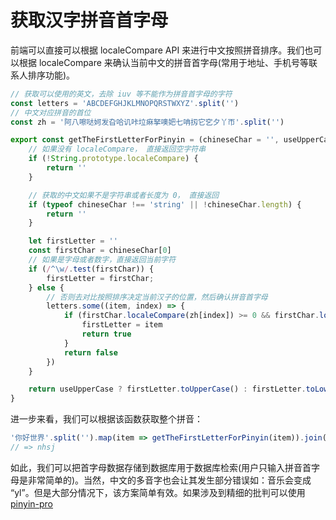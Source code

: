 # 获取汉字拼音首字母

前端可以直接可以根据 localeCompare API 来进行中文按照拼音排序。我们也可以根据 localeCompare 来确认当前中文的拼音首字母(常用于地址、手机号等联系人排序功能)。

```ts
// 获取可以使用的英文，去除 iuv 等不能作为拼音首字母的字符
const letters = 'ABCDEFGHJKLMNOPQRSTWXYZ'.split('')
// 中文对应拼音的首位
const zh = '阿八嚓哒妸发旮哈讥咔垃痳拏噢妑七呥扨它穵夕丫帀'.split('')

export const getTheFirstLetterForPinyin = (chineseChar = '', useUpperCase = false) => {
    // 如果没有 localeCompare， 直接返回空字符串
    if (!String.prototype.localeCompare) {
        return ''
    }

    // 获取的中文如果不是字符串或者长度为 0， 直接返回
    if (typeof chineseChar !== 'string' || !chineseChar.length) {
        return ''
    }

    let firstLetter = ''
    const firstChar = chineseChar[0]
    // 如果是字母或者数字，直接返回当前字符
    if (/^\w/.test(firstChar)) {
        firstLetter = firstChar;
    } else {
        // 否则去对比按照排序决定当前汉子的位置，然后确认拼音首字母
        letters.some((item, index) => {
            if (firstChar.localeCompare(zh[index]) >= 0 && firstChar.localeCompare(zh[index + 1]) < 0) {
                firstLetter = item
                return true
            }
            return false
        })
    }

    return useUpperCase ? firstLetter.toUpperCase() : firstLetter.toLowerCase()
}
```

进一步来看，我们可以根据该函数获取整个拼音：

```ts
'你好世界'.split('').map(item => getTheFirstLetterForPinyin(item)).join('')
// => nhsj
```

如此，我们可以把首字母数据存储到数据库用于数据库检索(用户只输入拼音首字母是非常简单的)。当然，中文的多音字也会让其发生部分错误如：音乐会变成 “yl”。但是大部分情况下，该方案简单有效。如果涉及到精细的批判可以使用 [pinyin-pro](https://github.com/zh-lx/pinyin-pro)